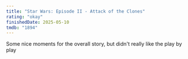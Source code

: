 ```yaml
---
title: "Star Wars: Episode II - Attack of the Clones"
rating: "okay"
finishedDate: 2025-05-10
tmdb: "1894"
---
```


Some nice moments for the overall story, but didn't really like the play by play

